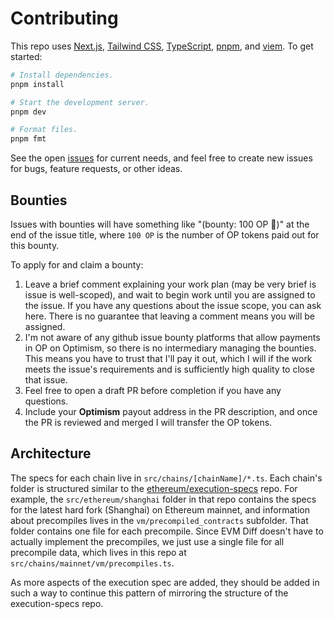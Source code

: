 # Contributing

This repo uses [Next.js](https://github.com/vercel/next.js/), [Tailwind CSS](https://github.com/tailwindlabs/tailwindcss), [TypeScript](https://github.com/microsoft/TypeScript), [pnpm](https://github.com/pnpm/pnpm), and [viem](https://github.com/wagmi-dev/viem). To get started:

```sh
# Install dependencies.
pnpm install

# Start the development server.
pnpm dev

# Format files.
pnpm fmt
```

See the open [issues](https://github.com/mds1/evm-diff/issues) for current needs, and feel free to create new issues for bugs, feature requests, or other ideas.

## Bounties

Issues with bounties will have something like "(bounty: 100 OP 🔴)" at the end of the issue title, where `100 OP` is the number of OP tokens paid out for this bounty.

To apply for and claim a bounty:

1. Leave a brief comment explaining your work plan (may be very brief is issue is well-scoped), and wait to begin work until you are assigned to the issue. If you have any questions about the issue scope, you can ask here. There is no guarantee that leaving a comment means you will be assigned.
2. I'm not aware of any github issue bounty platforms that allow payments in OP on Optimism, so there is no intermediary managing the bounties. This means you have to trust that I'll pay it out, which I will if the work meets the issue's requirements and is sufficiently high quality to close that issue.
3. Feel free to open a draft PR before completion if you have any questions.
4. Include your **Optimism** payout address in the PR description, and once the PR is reviewed and merged I will transfer the OP tokens.

## Architecture

The specs for each chain live in `src/chains/[chainName]/*.ts`.
Each chain's folder is structured similar to the [ethereum/execution-specs](https://github.com/ethereum/execution-specs) repo.
For example, the `src/ethereum/shanghai` folder in that repo contains the specs for the latest hard fork (Shanghai) on Ethereum mainnet, and information about precompiles lives in the `vm/precompiled_contracts` subfolder.
That folder contains one file for each precompile.
Since EVM Diff doesn't have to actually implement the precompiles, we just use a single file for all precompile data, which lives in this repo at `src/chains/mainnet/vm/precompiles.ts`.

As more aspects of the execution spec are added, they should be added in such a way to continue this pattern of mirroring the structure of the execution-specs repo.
